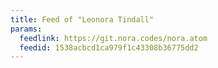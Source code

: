 ```yaml
---
title: Feed of "Leonora Tindall"
params:
  feedlink: https://git.nora.codes/nora.atom
  feedid: 1538acbcd1ca979f1c43308b36775dd2
---
```

